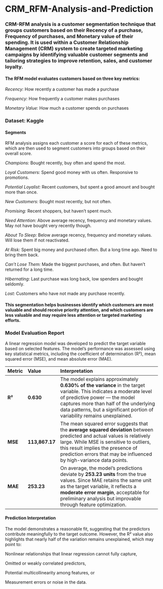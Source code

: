 # CRM_RFM-Analysis-and-Prediction

###  CRM-RFM analysis is a customer segmentation technique that groups customers based on their Recency of a purchase, Frequency of purchases, and Monetary value of their spending. It is used within a Customer Relationship Management (CRM) system to create targeted marketing campaigns by identifying valuable customer segments and tailoring strategies to improve retention, sales, and customer loyalty.

#### The RFM model evaluates customers based on three key metrics:

*Recency:* How recently a customer has made a purchase

*Frequency:* How frequently a customer makes purchases

*Monetary Value:* How much a customer spends on purchases 

### Dataset: Kaggle

#### Segments

RFM analysis assigns each customer a score for each of these metrics, which are then used to segment customers into groups based on their overall score.

*Champions:* Bought recently, buy often and spend the most. 

*Loyal Customers:* Spend good money with us often. Responsive to promotions.

*Potential Loyalist:* Recent customers, but spent a good amount and bought more than once.

*New Customers:* Bought most recently, but not often.

*Promising:* Recent shoppers, but haven’t spent much.

*Need Attention:* Above average recency, frequency and monetary values. May not have bought very recently though.

*About To Sleep:* Below average recency, frequency and monetary values. Will lose them if not reactivated.

*At Risk:* Spent big money and purchased often. But a long time ago. Need to bring them back.

*Can’t Lose Them:* Made the biggest purchases, and often. But haven’t returned for a long time.

*Hibernating:* Last purchase was long back, low spenders and bought seldomly. 

*Lost:* Customers who have not made any purchase recently.

#### This segmentation helps businesses identify which customers are most valuable and should receive priority attention, and which customers are less valuable and may require less attention or targeted marketing efforts.

###  Model Evaluation Report

A linear regression model was developed to predict the target variable based on selected features. The model’s performance was assessed using key statistical metrics, including the coefficient of determination (R²), mean squared error (MSE), and mean absolute error (MAE).

| Metric  | Value          | Interpretation                                                                                                                                                                                                                                                                 |
| :------ | :------------- | :----------------------------------------------------------------------------------------------------------------------------------------------------------------------------------------------------------------------------------------------------------------------------- |
| **R²**  | **0.630**      | The model explains approximately **0.630% of the variance** in the target variable. This indicates a moderate level of predictive power — the model captures more than half of the underlying data patterns, but a significant portion of variability remains unexplained.      |
| **MSE** | **113,867.17** | The mean squared error suggests that the **average squared deviation** between predicted and actual values is relatively large. While MSE is sensitive to outliers, this result implies the presence of prediction errors that may be influenced by high-variance data points. |
| **MAE** | **253.23**     | On average, the model’s predictions deviate by **253.23 units** from the true values. Since MAE retains the same unit as the target variable, it reflects a **moderate error margin**, acceptable for preliminary analysis but improvable through feature optimization.         |


####  Prediction Interpretation

The model demonstrates a reasonable fit, suggesting that the predictors contribute meaningfully to the target outcome. However, the R² value also highlights that nearly half of the variation remains unexplained, which may point to:

Nonlinear relationships that linear regression cannot fully capture,

Omitted or weakly correlated predictors,

Potential multicollinearity among features, or

Measurement errors or noise in the data.
